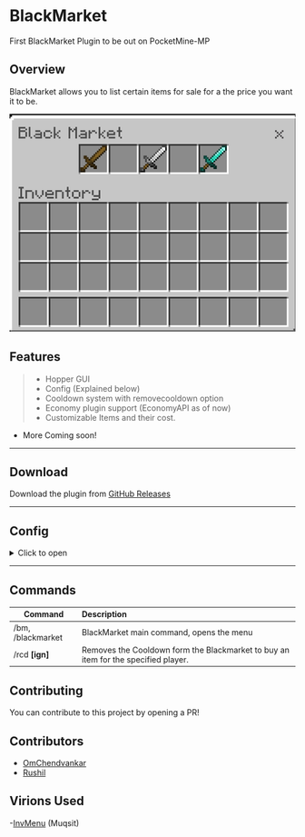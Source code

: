 # BlackMarket 
First BlackMarket Plugin to be out on PocketMine-MP

## Overview
BlackMarket allows you to list certain items for sale for a the price you want it to be.

![BlackMarket](https://github.com/OmChendvankar/ADVBlackMarket/blob/main/img/BlackMarket.png)

## Features
>- Hopper GUI
>- Config (Explained below)
>- Cooldown system with removecooldown option
>- Economy plugin support (EconomyAPI as of now)
>- Customizable Items and their cost.
- More Coming soon!
---
## Download
Download the plugin from [GitHub Releases](https://github.com/OmChendvankar/ADVBlackMarket)

---
## Config

<details>
    <summary>Click to open</summary>

```yaml
#Items you want to put in the BM
#you have to mention the Id,Metadata and amount of the specfic item you can refer to https://minecraft-ids.grahamedgecombe.com/
#ByDefault its Wooden, Iron and Diamond Sword as Item1,Item2 and Item3 respectively.
#Item1 Data
Item1_Id: 268
Item1_Meta: 0
Item1_Amt: 1
#Item2 Data
Item2_Id: 267
Item2_Meta: 0
Item2_Amt: 1
#Item3 Data
Item3_Id: 276
Item3_Meta: 0
Item3_Amt: 1

#Cost of the Item you put in BM
#Cost of Item1
Cost1: 10
#Cost of Item2
Cost2: 10
#Cost of Item3
Cost3: 10
```
</details>

---
## Commands
| Command        | Description           |  
| ------------- |:--------------|  
| /bm, /blackmarket | BlackMarket main command, opens the menu|   
| /rcd **[ign]** | Removes the Cooldown form the Blackmarket to buy an item for the specified player.  |  

## Contributing
You can contribute to this project by opening a PR!  

## Contributors
- [OmChendvankar](https://github.com/OmChendvankar)
- [Rushil](https://github.com/Rushil13579)

## Virions Used
-[InvMenu](https://github.com/Muqsit/InvMenu) (Muqsit)
